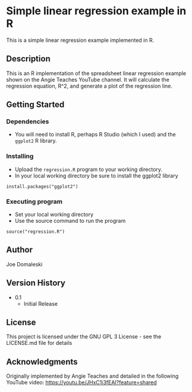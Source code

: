 # Simple linear regression example in R

This is a simple linear regression example implemented in R. 

## Description

This is an R implementation of the spreadsheet linear regression example shown on the Angie Teaches YouTube channel. It will calculate the regression equation, R^2, and generate a plot of the regression line.

## Getting Started

### Dependencies

* You will need to install R, perhaps R Studio (which I used) and the `ggplot2` R library.

### Installing

* Upload the `regression.R` program to your working directory.
* In your local working directory be sure to install the ggplot2 library

```
install.packages("ggplot2")
```

### Executing program

* Set your local working directory
* Use the source command to run the program

```
source("regression.R")
```

## Author

Joe Domaleski

## Version History

* 0.1
    * Initial Release

## License

This project is licensed under the GNU GPL 3 License - see the LICENSE.md file for details

## Acknowledgments

Originally implemented by Angie Teaches and detailed in the following YouTube video:
https://youtu.be/JHxC1i3fEAI?feature=shared
